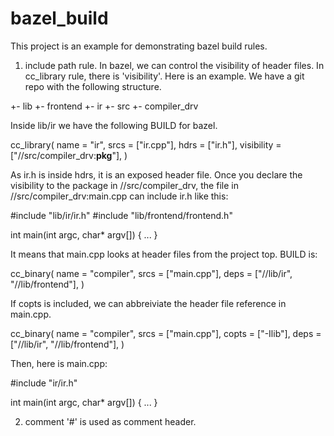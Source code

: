 # bazel_build
This project is an example for demonstrating bazel build rules.

1. include path rule.
In bazel, we can control the visibility of header files. In cc_library rule,
there is 'visibility'. Here is an example. We have a git repo with the following
structure.

  +- lib
     +- frontend
     +- ir
  +- src
     +- compiler_drv

Inside lib/ir we have the following BUILD for bazel.

  cc_library(
      name = "ir",
      srcs = ["ir.cpp"],
      hdrs = ["ir.h"],
      visibility = ["//src/compiler_drv:__pkg__"],
  )

As ir.h is inside hdrs, it is an exposed header file.
Once you declare the visibility to the package in //src/compiler_drv, the
file in //src/compiler_drv:main.cpp can include ir.h like this:

  #include "lib/ir/ir.h"
  #include "lib/frontend/frontend.h"

  int main(int argc, char* argv[]) {
    ...
  }

It means that main.cpp looks at header files from the project top. BUILD is:

  cc_binary(
      name = "compiler",
      srcs = ["main.cpp"],
      deps = ["//lib/ir", "//lib/frontend"],
  )

If copts is included, we can abbreiviate the header file reference in main.cpp.

  cc_binary(
      name = "compiler",
      srcs = ["main.cpp"],
      copts = ["-Ilib"],
      deps = ["//lib/ir", "//lib/frontend"],
  )

Then, here is main.cpp:

  #include "ir/ir.h"

  int main(int argc, char* argv[]) {
    ...
  }

2. comment
'#' is used as comment header.
